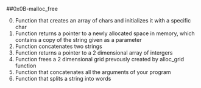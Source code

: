 ##0x0B-malloc_free

0. Function that creates an array of chars and initializes it with a specific char
1. Function returns a pointer to a newly allocated space in memory, which contains a copy of the string given as a parameter
2. Function concatenates two strings
3. Function returns a pointer to a 2 dimensional array of intergers
4. Function frees a 2 dimensional grid prevously created by alloc_grid function
100. Function that concatenates all the arguments of your program
101. Function that splits a string into words
